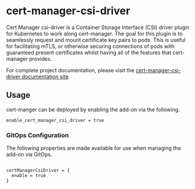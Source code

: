 # cert-manager-csi-driver

Cert Manager csi-driver is a Container Storage Interface (CSI) driver plugin for Kubernetes to work along cert-manager. The goal for this plugin is to seamlessly request and mount certificate key pairs to pods. This is useful for facilitating mTLS, or otherwise securing connections of pods with guaranteed present certificates whilst having all of the features that cert-manager provides.

For complete project documentation, please visit the [cert-manager-csi-driver documentation site](https://cert-manager.io/docs/projects/csi-driver).

## Usage

cert-manger can be deployed by enabling the add-on via the following.

```hcl
enable_cert_manager_csi_driver = true
```

### GitOps Configuration

The following properties are made available for use when managing the add-on via GitOps.

```

certManagerCsiDriver = {
  enable = true
}
```
